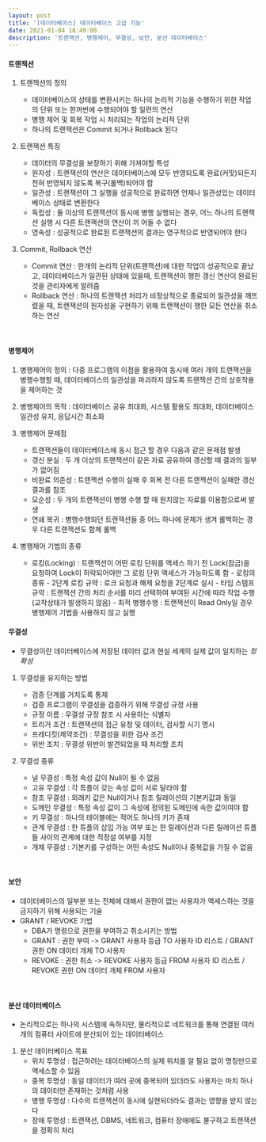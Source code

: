 ```yaml
---
layout: post
title: '[데이터베이스] 데이터베이스 고급 기능'
date: 2021-01-04 18:49:00
description: '트랜잭션, 병행제어, 무결성, 보안, 분산 데이터베이스'
---
```


#### 트랜잭션

1. 트랜잭션의 정의

   - 데이터베이스의 상태를 변환시키는 하나의 논리적 기능을 수행하기 위한 작업의 단위 또는 한꺼번에 수행되어야 할 일련의 연산
   - 병행 제어 및 회복 작업 시 처리되는 작업의 논리적 단위
   - 하나의 트랜잭션은 Commit 되거나 Rollback 된다

2. 트랜잭션 특징

   - 데이터의 무결성을 보장하기 위해 가져야할 특성
   - 원자성 : 트랜잭션의 연산은 데이터베이스에 모두 반영되도록 완료(커밋)되든지 전혀 반영되지 않도록 복구(롤백)되어야 함
   - 일관성 : 트랜잭션이 그 실행을 성공적으로 완료하면 언제나 일관성있는 데이터베이스 상태로 변환한다
   - 독립성 : 둘 이상의 트랜잭션이 동시에 병행 실행되는 경우, 어느 하나의 트랜잭션 실행 시 다른 트랜잭션의 연산이 끼 어들 수 없다
   - 영속성 : 성공적으로 완료된 트랜잭션의 결과는 영구적으로 반영되어야 한다

3. Commit, Rollback 연산

   - Commit 연산 : 한개의 논리적 단위(트랜잭션)에 대한 작업이 성공적으로 끝났고, 데이터베이스가 일관된 상태에 있을때, 트랜잭션이 행한 갱신 연산이 완료된 것을 관리자에게 알려줌
   - Rollback 연산 : 하나의 트랜잭션 처리가 비정상적으로 종료되어 일관성을 깨뜨렸을 때, 트랜잭션의 원자성을 구현하기 위해 트랜잭션이 행한 모든 연산을 취소하는 연산

<br>

#### 병행제어

1. 병행제어의 정의 : 다중 프로그램의 이점을 활용하여 동시에 여러 개의 트랜잭션을 병행수행할 때, 데이터베이스의 일관성을 파괴하지 않도록 트랜잭션 간의 상호작용을 제어하는 것

2. 병행제어의 목적 : 데이터베이스 공유 최대화, 시스템 활용도 최대화, 데이터베이스 일관성 유지, 응답시간 최소화

3. 병행제어 문제점

   - 트랜잭션들이 데이터베이스에 동시 접근 할 경우 다음과 같은 문제점 발생
   - 갱신 분실 : 두 개 이상의 트랜잭션이 같은 자료 공유하여 갱신할 때 결과의 일부가 없어짐
   - 비완료 의존성 : 트랜잭션 수행이 실패 후 회복 전 다른 트랜잭션이 실패한 갱신 결과를 참조
   - 모순성 : 두 개의 트랜잭션이 병행 수행 할 때 원치않는 자료를 이용함으로써 발생
   - 연쇄 복귀 : 병행수행되던 트랜잭션들 중 어느 하나에 문제가 생겨 롤백하는 경우 다른 트랜잭션도 함께 롤백

4. 병행제어 기법의 종류
   - 로킹(Locking) : 트랜잭션이 어떤 로킹 단위를 액세스 하기 전 Lock(잠금)을 요청하여 Lock이 허락되어야만 그 로킹 단위 액세스가 가능하도록 함 - 로킹의 종류 - 2단계 로킹 규약 : 로크 요청과 해제 요청을 2단계로 실시 - 타임 스탬프 규약 : 트랜잭션 간의 처리 순서를 미리 선택하여 부여된 시간에 따라 작업 수행 (교착상태가 발생하지 않음) - 최적 병행수행 : 트랜잭션이 Read Only일 경우 병행제어 기법을 사용하지 않고 실행
     <br>

#### 무결성

- 무결성이란 데이터베이스에 저장된 데이터 값과 현실 세계의 실제 값이 일치하는 _정확성_

1. 무결성을 유지하는 방법

   - 검증 단계를 거치도록 통제
   - 검증 프로그램이 무결성을 검증하기 위해 무결성 규정 사용
   - 규정 이름 : 무결성 규정 참조 시 사용하는 식별자
   - 트리거 조건 : 트랜잭션의 접근 유청 및 데이터, 검사할 시기 명시
   - 프레디킷(제약조건) : 무결성을 위한 검사 조건
   - 위반 조치 : 무결성 위반이 발견되었을 때 처리할 조치

2. 무결성 종류

   - 널 무결성 : 특정 속성 값이 Null이 될 수 없음
   - 고유 무결성 : 각 튜플이 갖는 속성 값이 서로 달라야 함
   - 참조 무결성 : 외래키 값은 Null이거나 참조 릴레이션의 기본키값과 동일
   - 도메인 무결성 : 특정 속성 값이 그 속성에 정의된 도메인에 속한 값이여야 함
   - 키 무결성 : 하나의 테이블에는 적어도 하나의 키가 존재
   - 관계 무결성 : 한 튜플의 삽입 가능 여부 또는 한 릴레이션과 다른 릴레이션 튜플들 사이의 관계에 대한 적정설 여부를 지정
   - 개체 무결성 : 기본키를 구성하는 어떤 속성도 Null이나 중복값을 가질 수 없음

  <br>

#### 보안

- 데이터베이스의 일부분 또는 전체에 대해서 권한이 없는 사용자가 액세스하는 것을 금지하기 위해 사용되는 기술
- GRANT / REVOKE 기법
  - DBA가 명령으로 권한을 부여하고 취소시키는 방법
  - GRANT : 권한 부여 -> GRANT 사용자 등급 TO 사용자 ID 리스트 / GRANT 권한 ON 데이터 개체 TO 사용자
  - REVOKE : 권한 취소 -> REVOKE 사용자 등급 FROM 사용자 ID 리스트 / REVOKE 권한 ON 데이터 개체 FROM 사용자

<br>

#### 분산 데이터베이스

- 논리적으로는 하나의 시스템에 속하지만, 물리적으로 네트워크를 통해 연결된 여러 개의 컴퓨터 사이트에 분산되어 있는 데이터베이스

1. 분산 데이터베이스 목표
   - 위치 투명성 : 접근하려는 데이터베이스의 실제 위치를 알 필요 없이 명칭만으로 액세스할 수 있음
   - 중복 투명성 : 동일 데이터가 여러 곳에 중복되어 있더라도 사용자는 마치 하나의 데이터만 존재하는 것처럼 사용
   - 병행 투명성 : 다수의 트랜잭션이 동시에 실현되더라도 결과는 영향을 받지 않는다
   - 장애 투명성 : 트랜잭션, DBMS, 네트워크, 컴퓨터 장애에도 불구하고 트랜잭션을 정확히 처리

